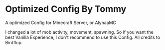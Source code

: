  # Optimized Config By Tommy
A optimized Config for Minecraft Server, or AlynaaMC

I changed a lot of mob activity, movement, spawning. So if you want the best Vanilla Experience, I don't recommend to use this Config.
All credits to Birdflop
